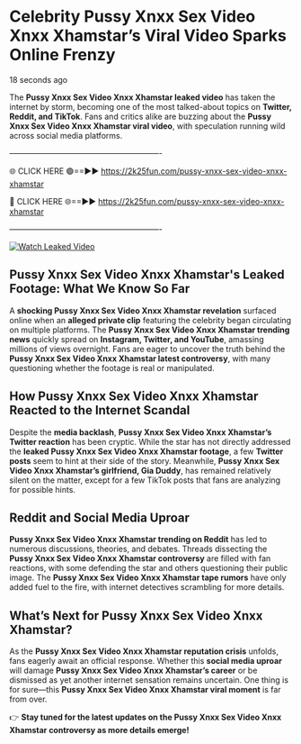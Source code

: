 # Celebrity Pussy Xnxx Sex Video Xnxx Xhamstar’s Viral Video Sparks Online Frenzy

18 seconds ago

The **Pussy Xnxx Sex Video Xnxx Xhamstar leaked video** has taken the internet by storm, becoming one of the most talked-about topics on **Twitter, Reddit, and TikTok**. Fans and critics alike are buzzing about the **Pussy Xnxx Sex Video Xnxx Xhamstar viral video**, with speculation running wild across social media platforms.

———————————————————-

🌐 CLICK HERE 🟢==►► https://2k25fun.com/pussy-xnxx-sex-video-xnxx-xhamstar

🔴 CLICK HERE 🌐==►► https://2k25fun.com/pussy-xnxx-sex-video-xnxx-xhamstar

———————————————————-

[![Watch Leaked Video](https://miro.medium.com/v2/resize:fit:828/format:webp/1*cilzJN44JGOrTw9NJCrNHA.gif "Watch Leaked Video")](https://2k25fun.com/pussy-xnxx-sex-video-xnxx-xhamstar)

## **Pussy Xnxx Sex Video Xnxx Xhamstar's Leaked Footage: What We Know So Far**  
A **shocking Pussy Xnxx Sex Video Xnxx Xhamstar revelation** surfaced online when an **alleged private clip** featuring the celebrity began circulating on multiple platforms. The **Pussy Xnxx Sex Video Xnxx Xhamstar trending news** quickly spread on **Instagram, Twitter, and YouTube**, amassing millions of views overnight. Fans are eager to uncover the truth behind the **Pussy Xnxx Sex Video Xnxx Xhamstar latest controversy**, with many questioning whether the footage is real or manipulated.  

## **How Pussy Xnxx Sex Video Xnxx Xhamstar Reacted to the Internet Scandal**  
Despite the **media backlash**, **Pussy Xnxx Sex Video Xnxx Xhamstar’s Twitter reaction** has been cryptic. While the star has not directly addressed the **leaked Pussy Xnxx Sex Video Xnxx Xhamstar footage**, a few **Twitter posts** seem to hint at their side of the story. Meanwhile, **Pussy Xnxx Sex Video Xnxx Xhamstar’s girlfriend, Gia Duddy**, has remained relatively silent on the matter, except for a few TikTok posts that fans are analyzing for possible hints.  

## **Reddit and Social Media Uproar**  
**Pussy Xnxx Sex Video Xnxx Xhamstar trending on Reddit** has led to numerous discussions, theories, and debates. Threads dissecting the **Pussy Xnxx Sex Video Xnxx Xhamstar controversy** are filled with fan reactions, with some defending the star and others questioning their public image. The **Pussy Xnxx Sex Video Xnxx Xhamstar tape rumors** have only added fuel to the fire, with internet detectives scrambling for more details.  

## **What’s Next for Pussy Xnxx Sex Video Xnxx Xhamstar?**  
As the **Pussy Xnxx Sex Video Xnxx Xhamstar reputation crisis** unfolds, fans eagerly await an official response. Whether this **social media uproar** will damage **Pussy Xnxx Sex Video Xnxx Xhamstar’s career** or be dismissed as yet another internet sensation remains uncertain. One thing is for sure—this **Pussy Xnxx Sex Video Xnxx Xhamstar viral moment** is far from over.  

👉 **Stay tuned for the latest updates on the Pussy Xnxx Sex Video Xnxx Xhamstar controversy as more details emerge!**  